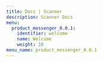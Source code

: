 ```yaml
---
title: Docs | Scanner
description: Scanner Docs
menu:
  product_messenger_0.0.1:
    identifier: welcome
    name: Welcome
    weight: 10
menu_name: product_messenger_0.0.1
---
```

